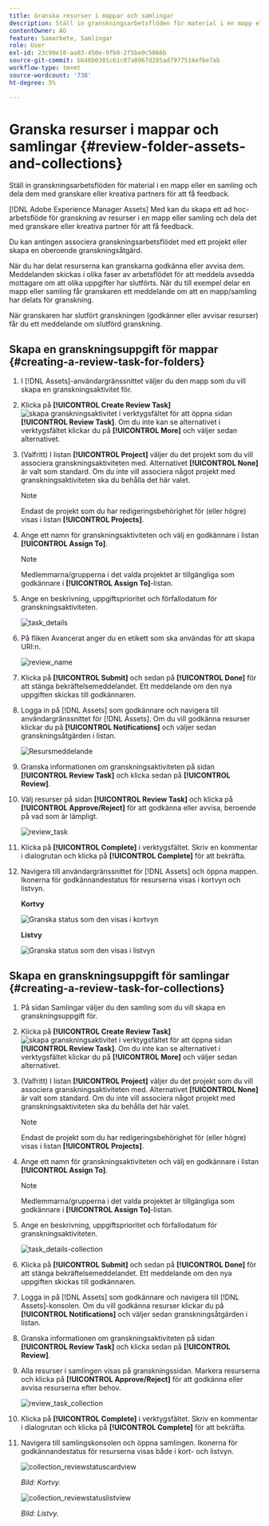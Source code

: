 ```yaml
---
title: Granska resurser i mappar och samlingar
description: Ställ in granskningsarbetsflöden för material i en mapp eller en samling och dela dem med granskare eller kreativa partners för att få feedback.
contentOwner: AG
feature: Samarbete, Samlingar
role: User
exl-id: 23c90e10-aa03-450e-9fb0-2f5be0c5066b
source-git-commit: bb46b0301c61c07a8967d285ad7977514efbe7ab
workflow-type: tm+mt
source-wordcount: '738'
ht-degree: 5%

---
```


# Granska resurser i mappar och samlingar {#review-folder-assets-and-collections}

Ställ in granskningsarbetsflöden för material i en mapp eller en samling och dela dem med granskare eller kreativa partners för att få feedback.

[!DNL Adobe Experience Manager Assets] Med kan du skapa ett ad hoc-arbetsflöde för granskning av resurser i en mapp eller samling och dela det med granskare eller kreativa partner för att få feedback.

Du kan antingen associera granskningsarbetsflödet med ett projekt eller skapa en oberoende granskningsåtgärd.

När du har delat resurserna kan granskarna godkänna eller avvisa dem. Meddelanden skickas i olika faser av arbetsflödet för att meddela avsedda mottagare om att olika uppgifter har slutförts. När du till exempel delar en mapp eller samling får granskaren ett meddelande om att en mapp/samling har delats för granskning.

När granskaren har slutfört granskningen (godkänner eller avvisar resurser) får du ett meddelande om slutförd granskning.

## Skapa en granskningsuppgift för mappar {#creating-a-review-task-for-folders}

1. I [!DNL Assets]-användargränssnittet väljer du den mapp som du vill skapa en granskningsaktivitet för.
1. Klicka på **[!UICONTROL Create Review Task]** ![skapa granskningsaktivitet](assets/do-not-localize/create-review-task.png) i verktygsfältet för att öppna sidan **[!UICONTROL Review Task]**. Om du inte kan se alternativet i verktygsfältet klickar du på **[!UICONTROL More]** och väljer sedan alternativet.

1. (Valfritt) I listan **[!UICONTROL Project]** väljer du det projekt som du vill associera granskningsaktiviteten med. Alternativet **[!UICONTROL None]** är valt som standard. Om du inte vill associera något projekt med granskningsaktiviteten ska du behålla det här valet.

   >[!NOTE]
   >
   >Endast de projekt som du har redigeringsbehörighet för (eller högre) visas i listan **[!UICONTROL Projects]**.

1. Ange ett namn för granskningsaktiviteten och välj en godkännare i listan **[!UICONTROL Assign To]**.

   >[!NOTE]
   >
   >Medlemmarna/grupperna i det valda projektet är tillgängliga som godkännare i **[!UICONTROL Assign To]**-listan.

1. Ange en beskrivning, uppgiftsprioritet och förfallodatum för granskningsaktiviteten.

   ![task_details](assets/task_details.png)

1. På fliken Avancerat anger du en etikett som ska användas för att skapa URI:n.

   ![review_name](assets/review_name.png)

1. Klicka på **[!UICONTROL Submit]** och sedan på **[!UICONTROL Done]** för att stänga bekräftelsemeddelandet. Ett meddelande om den nya uppgiften skickas till godkännaren.
1. Logga in på [!DNL Assets] som godkännare och navigera till användargränssnittet för [!DNL Assets]. Om du vill godkänna resurser klickar du på **[!UICONTROL Notifications]** och väljer sedan granskningsåtgärden i listan.

   ![Resursmeddelande](assets/aemAssetsNotification.png)

1. Granska informationen om granskningsaktiviteten på sidan **[!UICONTROL Review Task]** och klicka sedan på **[!UICONTROL Review]**.
1. Välj resurser på sidan **[!UICONTROL Review Task]** och klicka på **[!UICONTROL Approve/Reject]** för att godkänna eller avvisa, beroende på vad som är lämpligt.

   ![review_task](assets/review_task.png)

1. Klicka på **[!UICONTROL Complete]** i verktygsfältet. Skriv en kommentar i dialogrutan och klicka på **[!UICONTROL Complete]** för att bekräfta.
1. Navigera till användargränssnittet för [!DNL Assets] och öppna mappen. Ikonerna för godkännandestatus för resurserna visas i kortvyn och listvyn.

   **Kortvy**

   ![Granska status som den visas i kortvyn](assets/chlimage_1-404.png)

   **Listvy**

   ![Granska status som den visas i listvyn](assets/review_status_listview.png)

## Skapa en granskningsuppgift för samlingar {#creating-a-review-task-for-collections}

1. På sidan Samlingar väljer du den samling som du vill skapa en granskningsuppgift för.
1. Klicka på **[!UICONTROL Create Review Task]** ![skapa granskningsaktivitet](assets/do-not-localize/create-review-task.png) i verktygsfältet för att öppna sidan **[!UICONTROL Review Task]**. Om du inte kan se alternativet i verktygsfältet klickar du på **[!UICONTROL More]** och väljer sedan alternativet.

1. (Valfritt) I listan **[!UICONTROL Project]** väljer du det projekt som du vill associera granskningsaktiviteten med. Alternativet **[!UICONTROL None]** är valt som standard. Om du inte vill associera något projekt med granskningsaktiviteten ska du behålla det här valet.

   >[!NOTE]
   >
   >Endast de projekt som du har redigeringsbehörighet för (eller högre) visas i listan **[!UICONTROL Projects]**.

1. Ange ett namn för granskningsaktiviteten och välj en godkännare i listan **[!UICONTROL Assign To]**.

   >[!NOTE]
   >
   >Medlemmarna/grupperna i det valda projektet är tillgängliga som godkännare i **[!UICONTROL Assign To]**-listan.

1. Ange en beskrivning, uppgiftsprioritet och förfallodatum för granskningsaktiviteten.

   ![task_details-collection](assets/task_details-collection.png)

1. Klicka på **[!UICONTROL Submit]** och sedan på **[!UICONTROL Done]** för att stänga bekräftelsemeddelandet. Ett meddelande om den nya uppgiften skickas till godkännaren.
1. Logga in på [!DNL Assets] som godkännare och navigera till [!DNL Assets]-konsolen. Om du vill godkänna resurser klickar du på **[!UICONTROL Notifications]** och väljer sedan granskningsåtgärden i listan.
1. Granska informationen om granskningsaktiviteten på sidan **[!UICONTROL Review Task]** och klicka sedan på **[!UICONTROL Review]**.
1. Alla resurser i samlingen visas på granskningssidan. Markera resurserna och klicka på **[!UICONTROL Approve/Reject]** för att godkänna eller avvisa resurserna efter behov.

   ![review_task_collection](assets/review_task_collection.png)

1. Klicka på **[!UICONTROL Complete]** i verktygsfältet. Skriv en kommentar i dialogrutan och klicka på **[!UICONTROL Complete]** för att bekräfta.
1. Navigera till samlingskonsolen och öppna samlingen. Ikonerna för godkännandestatus för resurserna visas både i kort- och listvyn.

   ![collection_reviewstatuscardview](assets/collection_reviewstatuscardview.png)

   *Bild: Kortvy.*

   ![collection_reviewstatuslistview](assets/collection_reviewstatuslistview.png)

   *Bild: Listvy.*
